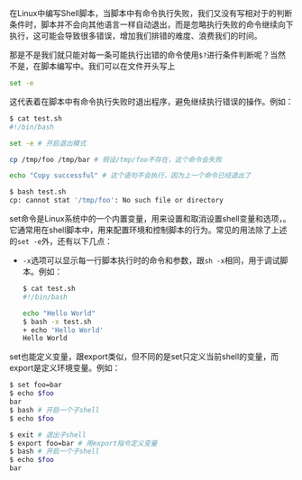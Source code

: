 在Linux中编写Shell脚本，当脚本中有命令执行失败，我们又没有写相对于的判断条件时，脚本并不会向其他语言一样自动退出，而是忽略执行失败的命令继续向下执行，这可能会导致很多错误，增加我们排错的难度、浪费我们的时间。

那是不是我们就只能对每一条可能执行出错的命令使用`$?`进行条件判断呢？当然不是，在脚本编写中。我们可以在文件开头写上

```bash
set -e
```

这代表着在脚本中有命令执行失败时退出程序，避免继续执行错误的操作。例如：

```bash
$ cat test.sh
#!/bin/bash

set -e # 开启退出模式

cp /tmp/foo /tmp/bar # 假设/tmp/foo不存在，这个命令会失败

echo "Copy successful" # 这个语句不会执行，因为上一个命令已经退出了

$ bash test.sh 
cp: cannot stat '/tmp/foo': No such file or directory 
```



set命令是Linux系统中的一个内置变量，用来设置和取消设置shell变量和选项，。它通常用在shell脚本中，用来配置环境和控制脚本的行为。常见的用法除了上述的`set -e`外，还有以下几点：

- `-x`选项可以显示每一行脚本执行时的命令和参数，跟`sh -x`相同，用于调试脚本。例如：

  ```bash
  $ cat test.sh
  #!/bin/bash
  
  echo "Hello World"
  $ bash -x test.sh
  + echo 'Hello World'
  Hello World
  ```

  

set也能定义变量，跟export类似，但不同的是set只定义当前shell的变量，而export是定义环境变量。例如：

```bash
$ set foo=bar
$ echo $foo
bar
$ bash # 开启一个子shell
$ echo $foo

$ exit # 退出子shell
$ export foo=bar # 用export指令定义变量
$ bash # 开启一个子shell
$ echo $foo
bar
```


